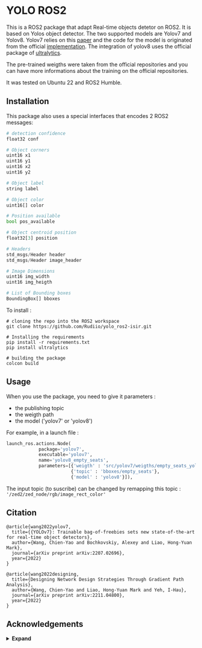 # YOLO ROS2

This is a ROS2 package that adapt Real-time objects detetor on ROS2. It is based on Yolos object detector.
The two supported models are Yolov7 and Yolov8. 
Yolov7 relies on this [paper](https://arxiv.org/abs/2207.02696) and the code for the model is originated from the official [implementation](https://github.com/WongKinYiu/yolov7).
The integration of yolov8 uses the official package of [ultralytics](https://github.com/ultralytics/ultralytics).

The pre-trained weigths were taken from the official repositories and you can have more informations about the training on the official repositories.

It was tested on Ubuntu 22 and ROS2 Humble.

## Installation

This package also uses a special interfaces that encodes 2 ROS2 messages:

```python
# detection confidence
float32 conf

# Object corners
uint16 x1
uint16 y1
uint16 x2
uint16 y2

# Object label
string label

# Object color
uint16[] color

# Position available
bool pos_available

# Object centroid position
float32[3] position
```

```python
# Headers
std_msgs/Header header
std_msgs/Header image_header

# Image Dimensions
uint16 img_width
uint16 img_heigth

# List of Bounding boxes
BoundingBox[] bboxes
```

To install : 

``` shell
# cloning the repo into the ROS2 workspace
git clone https://github.com/Rudiio/yolo_ros2-isir.git

# Installing the requirements
pip install -r requirements.txt
pip install ultralytics

# building the package
colcon build
```

## Usage

When you use the package, you need to give it parameters : 
- the publishing topic
- the weigth path
- the model ('yolov7' or 'yolov8')

For example, in a launch file :
```python
launch_ros.actions.Node(
            package='yolov7',
            executable='yolov7',
            name='yolov8_empty_seats',
            parameters=[{'weigth' : 'src/yolov7/weigths/empty_seats_yolov8.pt'},
                        {'topic' : 'bboxes/empty_seats'},
                        {'model' : 'yolov8'}]),
```

The input topic (to suscribe) can be changed by remapping this topic : ```'/zed2/zed_node/rgb/image_rect_color'```
## Citation

```
@article{wang2022yolov7,
  title={{YOLOv7}: Trainable bag-of-freebies sets new state-of-the-art for real-time object detectors},
  author={Wang, Chien-Yao and Bochkovskiy, Alexey and Liao, Hong-Yuan Mark},
  journal={arXiv preprint arXiv:2207.02696},
  year={2022}
}
```

```
@article{wang2022designing,
  title={Designing Network Design Strategies Through Gradient Path Analysis},
  author={Wang, Chien-Yao and Liao, Hong-Yuan Mark and Yeh, I-Hau},
  journal={arXiv preprint arXiv:2211.04800},
  year={2022}
}
```

## Acknowledgements

<details><summary> <b>Expand</b> </summary>

* [https://github.com/AlexeyAB/darknet](https://github.com/AlexeyAB/darknet)
* [https://github.com/WongKinYiu/yolor](https://github.com/WongKinYiu/yolor)
* [https://github.com/WongKinYiu/PyTorch_YOLOv4](https://github.com/WongKinYiu/PyTorch_YOLOv4)
* [https://github.com/WongKinYiu/ScaledYOLOv4](https://github.com/WongKinYiu/ScaledYOLOv4)
* [https://github.com/Megvii-BaseDetection/YOLOX](https://github.com/Megvii-BaseDetection/YOLOX)
* [https://github.com/ultralytics/yolov3](https://github.com/ultralytics/yolov3)
* [https://github.com/ultralytics/yolov5](https://github.com/ultralytics/yolov5)
* [https://github.com/DingXiaoH/RepVGG](https://github.com/DingXiaoH/RepVGG)
* [https://github.com/JUGGHM/OREPA_CVPR2022](https://github.com/JUGGHM/OREPA_CVPR2022)
* [https://github.com/TexasInstruments/edgeai-yolov5/tree/yolo-pose](https://github.com/TexasInstruments/edgeai-yolov5/tree/yolo-pose)

</details>
